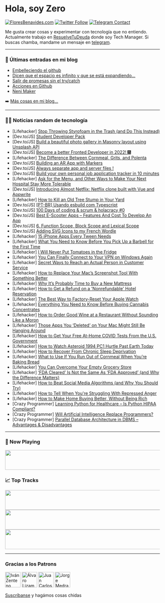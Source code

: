 # Hola, soy Zero

[![FloresBenavides.com](https://img.shields.io/website?down_message=oops&label=MiBlog&style=for-the-badge&up_message=online&url=https%3A%2F%2Ffloresbenavides.com)](https://floresbenavides.com) [![Twitter Follow](https://img.shields.io/twitter/follow/ZeroDragon?color=%231DA1F2&label=Follow&logo=twitter&logoColor=ffffff&style=for-the-badge)](https://twitter.com/zerodragon) [![Telegram Contact](https://img.shields.io/badge/escr%C3%ADbeme-ZeroDragon-%2326A5E4?style=for-the-badge&logo=telegram)](https://t.me/zerodragon)

Me gusta crear cosas y experimentar con tecnología que no entiendo.
Actualmente trabajo en [ResuelveTuDeuda](http://github.com/resuelve) donde soy Tech Manager.
Si buscas chamba, mandame un mensaje en [telegram](https://t.me/zerodragon).

---

### 📕 Últimas entradas en mi blog
<!-- BLOG-POST-LIST:START -->
- [Embelleciendo el github](https://floresbenavides.com/embelleciendo-el-github/)
- [Dicen que el espacio es infinito y que se está expandiendo…](https://floresbenavides.com/dicen-que-el-espacio-es-infinito-y-que-se-esta-expandiendo/)
- [Salir de promesas sin el try/catch](https://floresbenavides.com/salir-de-promesas-sin-el-try-catch/)
- [Acciones en Github](https://floresbenavides.com/acciones-en-github/)
- [Neni Maker](https://floresbenavides.com/neni-maker/)
<!-- BLOG-POST-LIST:END -->

➡️ [Más cosas en mi blog...](https://floresbenavides.com)

---

### 👨‍💻 Noticias random de tecnología
<!-- TECH-POSTS:START -->
- [Lifehacker] [Stop Throwing Styrofoam in the Trash &lpar;and Do This Instead&rpar;](https://lifehacker.com/stop-throwing-styrofoam-in-the-trash-and-do-this-inste-1848381565)
- [Dev.to/JS] [Student Developer Pack](https://dev.to/ganeshpatil386386/student-developer-pack-1b7k)
- [Dev.to/JS] [Build a beautiful photo gallery in Masonry layout using Unsplash API](https://dev.to/thatanjan/build-a-beautiful-photo-gallery-in-masonry-layout-using-unsplash-api-3ef7)
- [Dev.to/JS] [Become a better Fronted Developer in 2022! 🎆](https://dev.to/brandonkylebailey/become-a-better-fronted-developer-in-2022-39pb)
- [Lifehacker] [The Difference Between Cornmeal, Grits, and Polenta](https://lifehacker.com/the-difference-between-cornmeal-grits-and-polenta-1848379579)
- [Dev.to/JS] [Building an AR App with Markers](https://dev.to/flippedcoding/building-an-ar-app-with-markers-2mn1)
- [Dev.to/JS] [Always separate app and server files !](https://dev.to/nermineslimane/always-separate-app-and-server-files--1nc7)
- [Dev.to/JS] [Build your own personal job application tracker in 10 minutes](https://dev.to/tooljet/build-your-own-personal-job-application-tracker-in-10-minutes-2m0j)
- [Lifehacker] [Ask for the Menu, and Other Ways to Make Your Next Hospital Stay More Tolerable](https://lifehacker.com/ask-for-the-menu-and-other-ways-to-make-your-next-hosp-1848375888)
- [Dev.to/JS] [Introducing Almost Netflix: Netflix clone built with Vue and Appwrite](https://dev.to/appwrite/introducing-almost-netflix-a-netflix-clone-built-with-vue-and-appwrite-34nb)
- [Lifehacker] [How to Kill an Old Tree Stump in Your Yard](https://lifehacker.com/how-to-kill-an-old-tree-stump-in-your-yard-1848379937)
- [Dev.to/JS] [[PT-BR] Usando esbuild com Typescript](https://dev.to/em1dio/pt-br-usando-esbuild-com-typescript-n2k)
- [Dev.to/JS] [100 Days of coding &amp; scrum &amp; holacracy #0](https://dev.to/adrianghub/100-days-of-coding-scrum-holacracy-0-1djf)
- [Dev.to/JS] [Best E-Scooter Apps – Features And Cost To Develop An App](https://dev.to/sneharawat/best-e-scooter-apps-features-and-cost-to-develop-an-app-m3m)
- [Dev.to/JS] [6. Function Scope, Block Scope and Lexical Scope](https://dev.to/sungjuneun/6-function-scope-block-scope-and-lexical-scope-3jal)
- [Dev.to/JS] [Adding SVG Icons to my French Wordle](https://dev.to/michelc/adding-svg-icons-to-my-french-wordle-51jn)
- [Lifehacker] [15 iPhone Apps Every Tween Needs](https://lifehacker.com/15-iphone-apps-every-tween-needs-1848379703)
- [Lifehacker] [What You Need to Know Before You Pick Up a Barbell for the First Time](https://lifehacker.com/what-you-need-to-know-before-you-pick-up-a-barbell-for-1848377867)
- [Lifehacker] [I Will Never Put Tomatoes in the Fridge](https://lifehacker.com/i-will-never-put-tomatoes-in-the-fridge-1848377806)
- [Lifehacker] [You Can Finally Connect to Your VPN on Windows Again](https://lifehacker.com/you-can-finally-connect-to-your-vpn-on-windows-again-1848376492)
- [Lifehacker] [Secret Ways to Reach an Actual Person in Customer Service](https://lifehacker.com/secret-ways-to-reach-an-actual-person-in-customer-servi-1848377153)
- [Lifehacker] [How to Replace Your Mac’s Screenshot Tool With Something Better](https://lifehacker.com/how-to-replace-your-mac-s-screenshot-tool-with-somethin-1848370944)
- [Lifehacker] [Why It’s Probably Time to Buy a New Mattress](https://lifehacker.com/why-it-s-probably-time-to-buy-a-new-mattress-1848371505)
- [Lifehacker] [How to Get a Refund on a &#39;Nonrefundable&#39; Hotel Reservation](https://lifehacker.com/how-to-get-a-refund-on-a-nonrefundable-hotel-reservatio-1848372634)
- [Lifehacker] [The Best Way to Factory-Reset Your Apple Watch](https://lifehacker.com/the-best-way-to-factory-reset-your-apple-watch-1848371122)
- [Lifehacker] [Everything You Need to Know Before Buying Cannabis Concentrates](https://lifehacker.com/everything-you-need-to-know-before-buying-cannabis-conc-1848377146)
- [Lifehacker] [How to Order Good Wine at a Restaurant Without Sounding Like a Moron](https://lifehacker.com/how-to-order-good-wine-at-a-restaurant-without-sounding-1848371875)
- [Lifehacker] [Those Apps You ‘Deleted’ on Your Mac Might Still Be Hanging Around](https://lifehacker.com/those-apps-you-deleted-on-your-mac-might-still-be-han-1848353773)
- [Lifehacker] [How to Get Your Free At-Home COVID Tests From the U.S. Government](https://lifehacker.com/how-to-get-your-free-at-home-covid-tests-from-the-u-s-1848375992)
- [Lifehacker] [How to Watch Asteroid 1994 PC1 Hurtle Past Earth Today](https://lifehacker.com/how-to-watch-android-1994-pc1-hurtle-past-earth-today-1848375484)
- [Lifehacker] [How to Recover From Chronic Sleep Deprivation](https://lifehacker.com/how-to-recover-from-chronic-sleep-deprivation-1848371455)
- [Lifehacker] [What to Use If You Run Out of Cornmeal When You’re Baking Bread](https://lifehacker.com/what-to-use-if-you-run-out-of-cornmeal-when-you-re-baki-1848373728)
- [Lifehacker] [You Can Overcome Your Empty Grocery Store](https://lifehacker.com/you-can-overcome-your-empty-grocery-store-1848362014)
- [Lifehacker] [‘FDA Cleared’ Is Not the Same As ‘FDA Approved’ &lpar;and Why the Difference Matters&rpar;](https://lifehacker.com/fda-cleared-is-not-the-same-as-fda-approved-and-wh-1848362157)
- [Lifehacker] [How to Beat Social Media Algorithms &lpar;and Why You Should Try&rpar;](https://lifehacker.com/how-to-beat-social-media-algorithms-and-why-you-should-1848355505)
- [Lifehacker] [How to Tell When You&#39;re Struggling With Repressed Anger](https://lifehacker.com/how-to-tell-when-youre-struggling-with-repressed-anger-1848363891)
- [Lifehacker] [How to Make Home Buying Better, Without Being Rich](https://lifehacker.com/how-to-make-home-buying-better-without-being-rich-1848360354)
- [Crazy Programmer] [Learning Python for Healthcare – Is Python HIPAA Compliant?](https://www.thecrazyprogrammer.com/2022/01/learning-python-for-healthcare.html)
- [Crazy Programmer] [Will Artificial Intelligence Replace Programmers?](https://www.thecrazyprogrammer.com/2022/01/will-artificial-intelligence-replace-programmers.html)
- [Crazy Programmer] [Parallel Database Architecture in DBMS – Advantages &amp; Disadvantages](https://www.thecrazyprogrammer.com/2022/01/parallel-database-architecture.html)<!-- TECH-POSTS:END -->

---

### 🎵 Now Playing
<a href="https://spotify-now-playing-dun.vercel.app/now-playing?open"><img src="https://spotify-now-playing-dun.vercel.app/now-playing" width="540" height="64"></a>

### 📈 Top Tracks
<a href="https://spotify-now-playing-dun.vercel.app/top-tracks?i=1&open"><img src="https://spotify-now-playing-dun.vercel.app/top-tracks?i=1" width="540" height="64"></a>
<a href="https://spotify-now-playing-dun.vercel.app/top-tracks?i=2&open"><img src="https://spotify-now-playing-dun.vercel.app/top-tracks?i=2" width="540" height="64"></a>
<a href="https://spotify-now-playing-dun.vercel.app/top-tracks?i=3&open"><img src="https://spotify-now-playing-dun.vercel.app/top-tracks?i=3" width="540" height="64"></a>

---

### Gracias a los Patrons
[<img src="https://avatars.githubusercontent.com/u/243380?v=4" alt="Iván Zenteno" width="50px">](https://github.com/k001) [<img src="https://avatars.githubusercontent.com/u/19955639?v=4" alt="Álvaro Lizama" width="50px">](https://github.com/alvarolizama) [<img src="https://avatars.githubusercontent.com/u/2718753?v=4" alt="Juan Carlos Ruiz" width="50px">](https://github.com/JuanCrg90) [<img src="https://avatars.githubusercontent.com/u/37025?v=4" alt="Jorge Medrano" width="50px">](https://github.com/h1pp1e) 

[Suscríbanse](https://www.patreon.com/zerodragon) y hagámos cosas chidas
